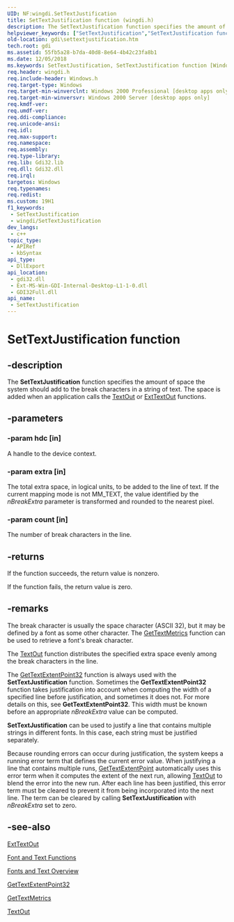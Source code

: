 ```yaml
---
UID: NF:wingdi.SetTextJustification
title: SetTextJustification function (wingdi.h)
description: The SetTextJustification function specifies the amount of space the system should add to the break characters in a string of text. The space is added when an application calls the TextOut or ExtTextOut functions.
helpviewer_keywords: ["SetTextJustification","SetTextJustification function [Windows GDI]","_win32_SetTextJustification","gdi.settextjustification","wingdi/SetTextJustification"]
old-location: gdi\settextjustification.htm
tech.root: gdi
ms.assetid: 55fb5a28-b7da-40d8-8e64-4b42c23fa8b1
ms.date: 12/05/2018
ms.keywords: SetTextJustification, SetTextJustification function [Windows GDI], _win32_SetTextJustification, gdi.settextjustification, wingdi/SetTextJustification
req.header: wingdi.h
req.include-header: Windows.h
req.target-type: Windows
req.target-min-winverclnt: Windows 2000 Professional [desktop apps only]
req.target-min-winversvr: Windows 2000 Server [desktop apps only]
req.kmdf-ver: 
req.umdf-ver: 
req.ddi-compliance: 
req.unicode-ansi: 
req.idl: 
req.max-support: 
req.namespace: 
req.assembly: 
req.type-library: 
req.lib: Gdi32.lib
req.dll: Gdi32.dll
req.irql: 
targetos: Windows
req.typenames: 
req.redist: 
ms.custom: 19H1
f1_keywords:
 - SetTextJustification
 - wingdi/SetTextJustification
dev_langs:
 - c++
topic_type:
 - APIRef
 - kbSyntax
api_type:
 - DllExport
api_location:
 - gdi32.dll
 - Ext-MS-Win-GDI-Internal-Desktop-L1-1-0.dll
 - GDI32Full.dll
api_name:
 - SetTextJustification
---
```


# SetTextJustification function


## -description

The <b>SetTextJustification</b> function specifies the amount of space the system should add to the break characters in a string of text. The space is added when an application calls the <a href="https://docs.microsoft.com/windows/desktop/api/wingdi/nf-wingdi-textouta">TextOut</a> or <a href="https://docs.microsoft.com/windows/desktop/api/wingdi/nf-wingdi-exttextouta">ExtTextOut</a> functions.

## -parameters

### -param hdc [in]

A handle to the device context.

### -param extra [in]

The total extra space, in logical units, to be added to the line of text. If the current mapping mode is not MM_TEXT, the value identified by the <i>nBreakExtra</i> parameter is transformed and rounded to the nearest pixel.

### -param count [in]

The number of break characters in the line.

## -returns

If the function succeeds, the return value is nonzero.

If the function fails, the return value is zero.

## -remarks

The break character is usually the space character (ASCII 32), but it may be defined by a font as some other character. The <a href="https://docs.microsoft.com/windows/desktop/api/wingdi/nf-wingdi-gettextmetrics">GetTextMetrics</a> function can be used to retrieve a font's break character.

The <a href="https://docs.microsoft.com/windows/desktop/api/wingdi/nf-wingdi-textouta">TextOut</a> function distributes the specified extra space evenly among the break characters in the line.

The <a href="https://docs.microsoft.com/windows/desktop/api/wingdi/nf-wingdi-gettextextentpoint32a">GetTextExtentPoint32</a> function is always used with the <b>SetTextJustification</b> function. Sometimes the <b>GetTextExtentPoint32</b> function takes justification into account when computing the width of a specified line before justification, and sometimes it does not. For more details on this, see <b>GetTextExtentPoint32</b>. This width must be known before an appropriate <i>nBreakExtra</i> value can be computed.

<b>SetTextJustification</b> can be used to justify a line that contains multiple strings in different fonts. In this case, each string must be justified separately.

Because rounding errors can occur during justification, the system keeps a running error term that defines the current error value. When justifying a line that contains multiple runs, <a href="https://docs.microsoft.com/windows/desktop/api/wingdi/nf-wingdi-gettextextentpointa">GetTextExtentPoint</a> automatically uses this error term when it computes the extent of the next run, allowing <a href="https://docs.microsoft.com/windows/desktop/api/wingdi/nf-wingdi-textouta">TextOut</a> to blend the error into the new run. After each line has been justified, this error term must be cleared to prevent it from being incorporated into the next line. The term can be cleared by calling <b>SetTextJustification</b> with <i>nBreakExtra</i> set to zero.

## -see-also

<a href="https://docs.microsoft.com/windows/desktop/api/wingdi/nf-wingdi-exttextouta">ExtTextOut</a>



<a href="https://docs.microsoft.com/windows/desktop/gdi/font-and-text-functions">Font and Text Functions</a>



<a href="https://docs.microsoft.com/windows/desktop/gdi/fonts-and-text">Fonts and Text Overview</a>



<a href="https://docs.microsoft.com/windows/desktop/api/wingdi/nf-wingdi-gettextextentpoint32a">GetTextExtentPoint32</a>



<a href="https://docs.microsoft.com/windows/desktop/api/wingdi/nf-wingdi-gettextmetrics">GetTextMetrics</a>



<a href="https://docs.microsoft.com/windows/desktop/api/wingdi/nf-wingdi-textouta">TextOut</a>

